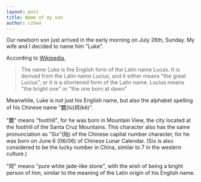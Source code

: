 ```yaml
---
layout: post
title: Name of my son
author: czheo
---
```


Our newborn son just arrived in the early morning on July 26th, Sunday.
My wife and I decided to name him "Luke".

According to [Wikipedia](https://en.wikipedia.org/wiki/Luke_(name)),
> The name Luke is the English form of the Latin name Lucas.
> It is derived from the Latin name Lucius, and it either means "the great Lucius", or it is a shortened form of the Latin name.
> Lucius means "the bright one" or "the one born at dawn"

Meanwhile, Luke is not just his English name, but also the alphabet spelling of his Chinese name "麓(lù)珂(kē)".

"麓" means "foothill", for he was born in Mountain View, the city located at the foothill of the Santa Cruz Mountains.
This character also has the same pronunciation as "Six"(陆) of the Chinese capital number character, for he was born on June 6 (06/06) of Chinese Lunar Calendar.
(Six is also considered to be the lucky number in China, similar to 7 in the western culture.)

"珂" means "pure white jade-like stone", with the wish of being a bright person of him, similar to the meaning of the Latin origin of his English name.
